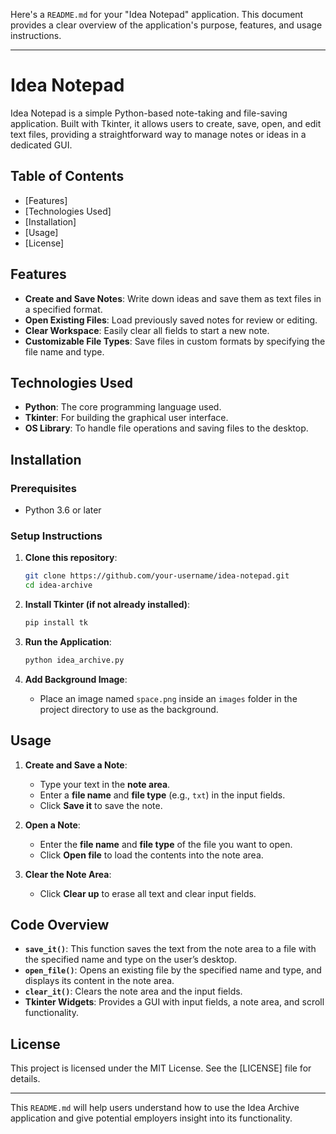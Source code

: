 Here's a `README.md` for your "Idea Notepad" application. This document provides a clear overview of the application's purpose, features, and usage instructions.

---

# Idea Notepad

Idea Notepad is a simple Python-based note-taking and file-saving application. Built with Tkinter, it allows users to create, save, open, and edit text files, providing a straightforward way to manage notes or ideas in a dedicated GUI.

## Table of Contents
- [Features]
- [Technologies Used]
- [Installation]
- [Usage]
- [License]

## Features
- **Create and Save Notes**: Write down ideas and save them as text files in a specified format.
- **Open Existing Files**: Load previously saved notes for review or editing.
- **Clear Workspace**: Easily clear all fields to start a new note.
- **Customizable File Types**: Save files in custom formats by specifying the file name and type.

## Technologies Used
- **Python**: The core programming language used.
- **Tkinter**: For building the graphical user interface.
- **OS Library**: To handle file operations and saving files to the desktop.

## Installation

### Prerequisites
- Python 3.6 or later

### Setup Instructions
1. **Clone this repository**:
   ```bash
   git clone https://github.com/your-username/idea-notepad.git
   cd idea-archive
   ```

2. **Install Tkinter (if not already installed)**:
   ```bash
   pip install tk
   ```

3. **Run the Application**:
   ```bash
   python idea_archive.py
   ```

4. **Add Background Image**:
   - Place an image named `space.png` inside an `images` folder in the project directory to use as the background.

## Usage

1. **Create and Save a Note**:
   - Type your text in the **note area**.
   - Enter a **file name** and **file type** (e.g., `txt`) in the input fields.
   - Click **Save it** to save the note.

2. **Open a Note**:
   - Enter the **file name** and **file type** of the file you want to open.
   - Click **Open file** to load the contents into the note area.

3. **Clear the Note Area**:
   - Click **Clear up** to erase all text and clear input fields.

## Code Overview

- **`save_it()`**: This function saves the text from the note area to a file with the specified name and type on the user’s desktop.
- **`open_file()`**: Opens an existing file by the specified name and type, and displays its content in the note area.
- **`clear_it()`**: Clears the note area and the input fields.
- **Tkinter Widgets**: Provides a GUI with input fields, a note area, and scroll functionality.

## License
This project is licensed under the MIT License. See the [LICENSE] file for details.

---

This `README.md` will help users understand how to use the Idea Archive application and give potential employers insight into its functionality.
